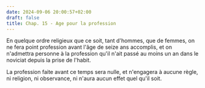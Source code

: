 ```yaml
---
date: 2024-09-06 20:00:57+02:00
draft: false
title: Chap. 15 - Age pour la profession
---
```





En quelque ordre religieux que ce soit, tant d'hommes, que de femmes, on ne fera point profession avant l'âge de seize ans accomplis, et on n'admettra personne à la profession qu'il n'ait passé au moins un an dans le noviciat depuis la prise de l'habit. 

La profession faite avant ce temps sera nulle, et n'engagera à aucune règle, ni religion, ni observance, ni n'aura aucun effet quel qu'il soit.

